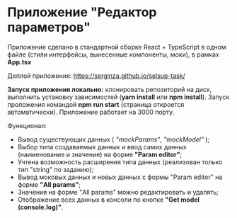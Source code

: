 # Приложение "Редактор параметров"

 Приложение сделано в стандартной сборке React + TypeScript в одном файле (стили интерфейсы, вынесенные компоненты, моки), в рамках __**App.tsx**__
 
Деплой приложения: https://serginza.github.io/selsup-task/

**Запуск приложения локально:** 
клонировать репозиторий на диск, выполнить установку зависимостей (__yarn install__ или __npm install__). Запуск проложения командой __npm run start__ (страница откроется автоматически). Приложение работает на 3000 порту.

Функционал:
- Вывод существующих данных ( _"mockParams"_, _"mockModel"_ );
- Выбор типа создаваемых данных и ввод самих данных (наименование и значение) на форме __"Param editor"__;
- Учтена возможность расширения типа данных (реализован только тип "string" по заданию);
- Вывод моковых данных и новых данных с формы "Param editor" на форме __"All params"__;
- Значения на форме "All params" можно редактировать и удалять;
- Отображение всех данных в консоли по кнопке __"Get model (console.log)"__.
